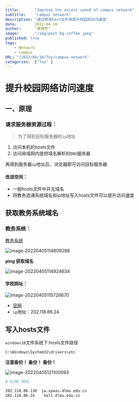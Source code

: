 ```yaml
---
title:       "Improve the access speed of campus network"
subtitle:    "campus network"
description: "通过修改host文件来提升校园网访问速度"
date:        2022-04-18
author:      "蔡博宇"
image:       "/img/post-bg-coffee.jpeg"
published: true
tags:
    - Network
    - Campus
URL: "/2022/04/18/Toy/campus-network"
categories:  ["Toy" ]
---
```


# 提升校园网络访问速度

## 一、原理

### 请求服务器资源过程：

> 为了得到目标服务器的`ip`地址

1. 访问本机的hosts文件
2. 访问局域网内提供域名解析的`DNS`服务器

再得到服务器`ip`地址后，浏览器即可访问目标服务器



#### 改进空间：

* 一般hosts文件中并无域名
* 将教务选课系统域名和ip地址写入hosts文件可以提升访问速度



## 获取教务系统域名

### 教务系统：

[教务系统](jw.xpaas.dlmu.edu.cn)

![image-20220405114809288](https://personal-drawing-bed.oss-cn-beijing.aliyuncs.com/img/image-20220405114809288.png)

**ping 获取域名**

![image-20220405114924634](https://personal-drawing-bed.oss-cn-beijing.aliyuncs.com/img/image-20220405114924634.png)



#### 学校网址：

![image-20220405115726670](https://personal-drawing-bed.oss-cn-beijing.aliyuncs.com/img/image-20220405115726670.png)

* [官网](https://hall.dlmu.edu.cn/)
* `ip`地址：202.118.86.24



## 写入hosts文件

`windows10`文件系统下:hosts文件路径

```
C:\Windows\System32\drivers\etc
```

**注意备份！ 备份！ 备份！**

![image-20220405121100093](https://personal-drawing-bed.oss-cn-beijing.aliyuncs.com/img/image-20220405121100093.png)

```bash
# DLMU 网站

202.118.86.130  jw.xpaas.dlmu.edu.cn
202.118.86.24    hall.dlmu.edu.cn
```
